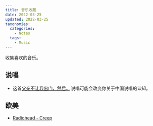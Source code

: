 ```yaml
---
title: 音乐收藏
date: 2022-03-25
updated: 2022-03-25
taxonomies:
  categories:
    - Notes
  tags:
    - Music
---
```


收集喜欢的音乐。

<!-- more -->

## 说唱

- 这首[父亲不让我出门，然后…](https://weibo.com/7340378423/Lkqwot4KB?pagetype=profilefeed) 说唱可能会改变你关于中国说唱的认知。

## 欧美

- [Radiohead - Creep](https://www.youtube.com/watch?v=j-Jj5vY0e9I)
